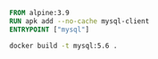 ```Dockerfile
FROM alpine:3.9 
RUN apk add --no-cache mysql-client 
ENTRYPOINT ["mysql"] 
```

```sh
docker build -t mysql:5.6 .
```